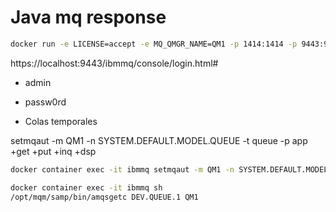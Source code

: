 # Java mq response

```sh
docker run -e LICENSE=accept -e MQ_QMGR_NAME=QM1 -p 1414:1414 -p 9443:9443 -d --name ibmmq -e MQ_APP_PASSWORD=passw0rd ibmcom/mq
```

https://localhost:9443/ibmmq/console/login.html#

- admin
- passw0rd

- Colas temporales

setmqaut -m QM1 -n SYSTEM.DEFAULT.MODEL.QUEUE -t queue -p app +get +put +inq +dsp

```sh
docker container exec -it ibmmq setmqaut -m QM1 -n SYSTEM.DEFAULT.MODEL.QUEUE -t queue -p app +get +put +inq +dsp
```

```sh
docker container exec -it ibmmq sh
/opt/mqm/samp/bin/amqsgetc DEV.QUEUE.1 QM1
```